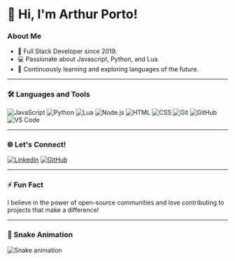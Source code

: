 # 👋 Hi, I'm Arthur Porto!

### About Me
- 🔰 Full Stack Developer since 2019.
- 💻 Passionate about Javascript, Python, and Lua.
- 🚀 Continuously learning and exploring languages of the future.

---

### 🛠️ Languages and Tools

![JavaScript](https://img.shields.io/badge/JavaScript-F7DF1E?style=for-the-badge&logo=javascript&logoColor=black)
![Python](https://img.shields.io/badge/Python-3776AB?style=for-the-badge&logo=python&logoColor=white)
![Lua](https://img.shields.io/badge/Lua-2C2D72?style=for-the-badge&logo=lua&logoColor=white)
![Node.js](https://img.shields.io/badge/Node.js-339933?style=for-the-badge&logo=nodedotjs&logoColor=white)
![HTML](https://img.shields.io/badge/HTML-E34F26?style=for-the-badge&logo=html5&logoColor=white)
![CSS](https://img.shields.io/badge/CSS-1572B6?style=for-the-badge&logo=css3&logoColor=white)
![Git](https://img.shields.io/badge/Git-F05032?style=for-the-badge&logo=git&logoColor=white)
![GitHub](https://img.shields.io/badge/GitHub-181717?style=for-the-badge&logo=github&logoColor=white)
![VS Code](https://img.shields.io/badge/VS%20Code-007ACC?style=for-the-badge&logo=visualstudiocode&logoColor=white)

---

### 🌐 Let's Connect!

[![LinkedIn](https://img.shields.io/badge/LinkedIn-0A66C2?style=for-the-badge&logo=linkedin&logoColor=white)](https://www.linkedin.com/in/arthur-porto-595094344)
[![GitHub](https://img.shields.io/badge/GitHub-181717?style=for-the-badge&logo=github&logoColor=white)](https://github.com/PortoDEV)

---

### ⚡ Fun Fact
I believe in the power of open-source communities and love contributing to projects that make a difference!

---

### 🐍 Snake Animation
![Snake animation](https://github.com/PortoDEV/PortoDEV/blob/output/github-contribution-grid-snake.svg)
